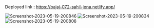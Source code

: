 Deployed link : https://bajaj-072-sahil-jena.netlify.app/

<img src="https://i.ibb.co/tL22jQN/Screenshot-2023-05-19-200846.png" alt="Screenshot-2023-05-19-200846" border="0">
<img src="https://i.ibb.co/tCbYHNB/Screenshot-2023-05-19-200834.png" alt="Screenshot-2023-05-19-200834" border="0">
<img src="https://i.ibb.co/2PLfDL6/Screenshot-2023-05-19-200808.png" alt="Screenshot-2023-05-19-200808" border="0">
